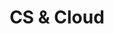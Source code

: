 ---
title: "CS & Cloud"
description: ""
banner: "/98e16360-a366-4b78-8e0a-031da07fdacb/images/exoscale-icon.png"

weight: 2
---
